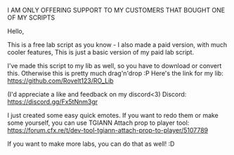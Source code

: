 I AM ONLY OFFERING SUPPORT TO MY CUSTOMERS THAT BOUGHT ONE OF MY SCRIPTS

Hello,

This is a free lab script as you know - I also made a paid version, with much cooler features, This is just a basic version of my paid lab script. 

I've made this script to my lib as well, so you have to download or convert this. Otherwise this is pretty much drag'n'drop :P
Here's the link for my lib:
https://github.com/Rovelt123/RO_Lib

(I'd appreciate a like and feedback on my discord<3)
Discord: https://discord.gg/Fx5tNnm3gr

I just created some easy quick emotes. If you want to redo them or make some yourself, you can use TGIANN Attach prop to player tool:
https://forum.cfx.re/t/dev-tool-tgiann-attach-prop-to-player/5107789

If you want to make more labs, you can do that as well! :D
